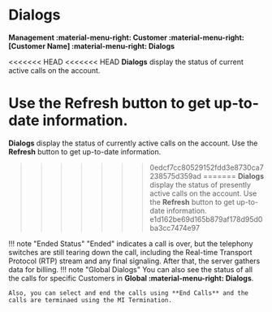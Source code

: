 # Dialogs

**Management :material-menu-right: Customer :material-menu-right: [Customer Name] :material-menu-right: Dialogs**

<<<<<<< HEAD
<<<<<<< HEAD
**Dialogs** display the status of current active calls on the account.

Use the **Refresh** button to get up-to-date information.
=======

**Dialogs** display the status of currently active calls on the account. Use the **Refresh** button to get up-to-date information.
>>>>>>> 0edcf7cc80529152fdd3e8730ca7238575d359ad
=======
**Dialogs** display the status of presently active calls on the account. Use the **Refresh** button to get up-to-date information.
>>>>>>> e1d162be69d165b879af178d95d0ba3cc7474e97

!!! note "Ended Status"
    "Ended" indicates a call is over, but the telephony switches are still tearing down the call, including the Real-time Transport Protocol (RTP) stream and any final signaling. After that, the server gathers data for billing.
!!! note "Global Dialogs"
    You can also see the status of all the calls for specific Customers in **Global :material-menu-right: Dialogs**.

    Also, you can select and end the calls using **End Calls** and the calls are terminaed using the MI Termination.
